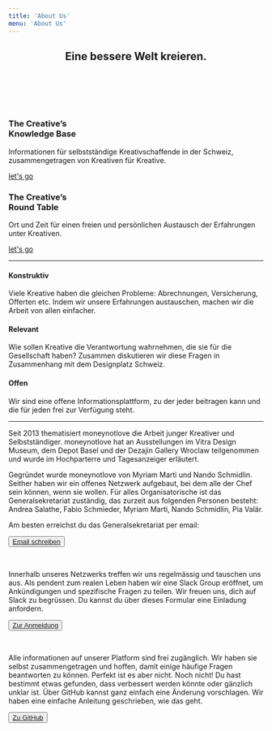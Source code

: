 ```yaml
---
title: 'About Us'
menu: 'About Us'
---
```


<header class="banner horizontal-center">
  <h2>Eine bessere Welt kreieren. </h2>
  <h2>&nbsp;</h2>
</header>

<section class="row align-center">
  <div class="col-xs-10 col-sm-6 col-md-4 block--wrapper">
    <div class="block__one-by-one"></div>
    <div class="block__content block__content--flex block--color-hard horizontal-center">
      <a class="link-box" href="knowledge-base"><span></span></a>
      <h3>The Creative’s <br />Knowledge Base</h3>
      <p>
        Informationen für selbstständige Kreativschaffende in der Schweiz, zusammengetragen von Kreativen für Kreative.
      </p>
      <p class="flex-bottom">
        <span style="text-decoration:underline;">
        let's go
        </span>
      </p>
    </div>
  </div>
  <div class="col-xs-10 col-sm-6 col-md-4 block--wrapper">
    <div class="block__one-by-one"></div>
    <div class="block__content block__content--flex block--color-soft horizontal-center">
      <a class="link-box" href="round-table"><span></span></a>
      <h3>The Creative’s <br />Round Table</h3>
      <p>
        Ort und Zeit für einen freien und persönlichen Austausch der Erfahrungen unter Kreativen.
      </p>
      <p class="flex-bottom">
        <span style="text-decoration:underline;">
        let's go
        </span>
      </p>
    </div>
  </div>
</section>

<hr>

<section class="row">
  <div class="col-xs-12 col-md-4">
    <h4>Konstruktiv</h4>
    <p>Viele Kreative haben die gleichen Probleme: Abrechnungen, Versicherung, Offerten etc. Indem wir unsere Erfahrungen austauschen, machen wir die Arbeit von allen einfacher. </p>
  </div>
  <div class="col-xs-12 col-md-4">
    <h4>Relevant</h4>
    <p>Wie sollen Kreative die Verantwortung wahrnehmen, die sie für die Gesellschaft haben? Zusammen diskutieren wir diese Fragen in Zusammenhang mit dem Designplatz Schweiz. </p>
  </div>
  <div class="col-xs-12 col-md-4">
    <h4>Offen</h4>
    <p>Wir sind eine offene Informationsplattform, zu der jeder beitragen kann und die für jeden frei zur Verfügung steht. </p>
  </div>
</section>

<hr>

<section class="row align-center">
  <div class="col-xs-12 col-md-8">
    <p>Seit 2013 thematisiert moneynotlove die Arbeit junger Kreativer und Selbstständiger. moneynotlove hat an Ausstellungen im Vitra Design Museum, dem Depot Basel und der Dezajin Gallery Wroclaw teilgenommen und wurde im Hochparterre und Tagesanzeiger erläutert. </p>
    <p>Gegründet wurde moneynotlove von Myriam Marti und Nando Schmidlin. Seither haben wir ein offenes Netzwerk aufgebaut, bei dem alle der Chef sein können, wenn sie wollen. Für alles Organisatorische ist das Generalsekretariat zuständig, das zurzeit aus folgenden Personen besteht: Andrea Salathe, Fabio Schmieder, Myriam Marti, Nando Schmidlin, Pia Valär.</p>
    <p>Am besten erreichst du das Generalsekretariat per email:</p>
    <div class="buttons">
      <button class="button button-large block--color-hard"><a class="button--link" href="mailto:generalsekretariat@moneynotlove.ch">Email schreiben</a></button>
    </div>
    <p>&nbsp;</p>
    <p>Innerhalb unseres Netzwerks treffen wir uns regelmässig und tauschen uns aus. Als pendent zum realen Leben haben wir eine Slack Group eröffnet, um Ankündigungen und spezifische Fragen zu teilen. Wir freuen uns, dich auf Slack zu begrüssen. Du kannst du über dieses Formular eine Einladung anfordern. </p>
    <div class"buttons">
      <button class="button button-large block--color-hard"><a class="button--link" href="signup">Zur Anmeldung</a></button>
    </div>
    <p>&nbsp;</p>
    <p>Alle informationen auf unserer Platform sind frei zugänglich. Wir haben sie selbst zusammengetragen und hoffen, damit einige häufige Fragen beantworten zu können. Perfekt ist es aber nicht. Noch nicht! Du hast bestimmt etwas gefunden, dass verbessert werden könnte oder gänzlich unklar ist. Über GitHub kannst ganz einfach eine Änderung vorschlagen. Wir haben eine einfache Anleitung geschrieben, wie das geht. </p>
    <div class="buttons">
      <button class="button button-large block--color-hard"><a class="button--link" href="https://github.com/vitopepito/moneynotlove-webcontent">Zu GitHub</a></button>
    </div>
  </div>
</section>
